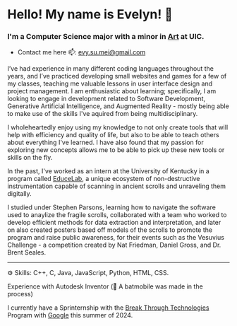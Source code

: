 # Hello! My name is Evelyn! 👋

### I'm a Computer Science major with a minor in [Art](https://sites.google.com/view/evelynsjohnson/about-me?authuser=0) at UIC.

- Contact me here 📫: evy.su.mei@gmail.com

I’ve had experience in many different coding languages throughout the years, and I’ve practiced developing small websites and games for a few of my classes, teaching me valuable lessons in user interface design and project management. I am enthusiastic about learning; specifically, I am looking to engage in development related to Software Development, Generative Artificial Intelligence, and Augmented Reality - mostly being able to make use of the skills I've aquired from being multidisciplinary.

I wholeheartedly enjoy using my knowledge to not only create tools that will help with efficiency and quality of life, but also to be able to teach others about everything I've learned. I have also found that my passion for exploring new concepts allows me to be able to pick up these new tools or skills on the fly.

In the past, I've worked as an intern at the University of Kentucky in a program called [EduceLab](https://educelab.engr.uky.edu), a unique ecosystem of non-destructive instrumentation capable of scanning in ancient scrolls and unraveling them digitally.

I studied under Stephen Parsons, learning how to navigate the software used to anaylize the fragile scrolls, collaborated with a team who worked to develop efficient methods for data extraction and interpretation, and later on also created posters based off models of the scrolls to promote the program and raise public awareness, for their events such as the Vesuvius Challenge - a competition created by Nat Friedman, Daniel Gross, and Dr. Brent Seales.

---

⚙️ Skills: C++, C, Java, JavaScript, Python, HTML, CSS.

Experience with Autodesk Inventor (🦇 A batmobile was made in the process)

I currently have a Sprinternship with the [Break Through Technologies](https://chicago.breakthroughtech.org) Program with [Google](https://www.google.com) this summer of 2024.
